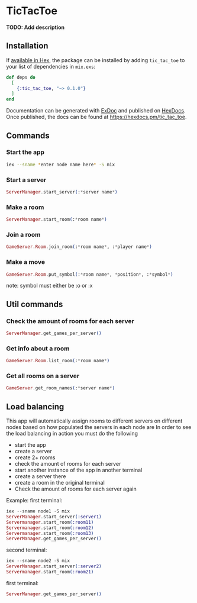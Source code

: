 # TicTacToe

**TODO: Add description**

## Installation

If [available in Hex](https://hex.pm/docs/publish), the package can be installed
by adding `tic_tac_toe` to your list of dependencies in `mix.exs`:

```elixir
def deps do
  [
    {:tic_tac_toe, "~> 0.1.0"}
  ]
end
```

Documentation can be generated with [ExDoc](https://github.com/elixir-lang/ex_doc)
and published on [HexDocs](https://hexdocs.pm). Once published, the docs can
be found at <https://hexdocs.pm/tic_tac_toe>.



## Commands

### Start the app

```bash
iex --sname *enter node name here* -S mix
```

### Start a server

```elixir
ServerManager.start_server(:*server name*)
```

### Make a room
  
```elixir
ServerManager.start_room(:*room name*)
```

### Join a room

```elixir
GameServer.Room.join_room(:*room name*, :*player name*)
```

### Make a move

```elixir
GameServer.Room.put_symbol(:*room name*, *position*, :*symbol*)
```
note: symbol must either be :o or :x
## Util commands

### Check the amount of rooms for each server

```elixir
ServerManager.get_games_per_server()
```

### Get info about a room

```elixir
GameServer.Room.list_room(:*room name*)
```

### Get all rooms on a server
```elixir
GameServer.get_room_names(:*server name*)
```

## Load balancing
This app will automatically assign rooms to different servers on different nodes based on how populated the servers in each node are
In order to see the load balancing in action you must do the following

- start the app
- create a server
- create 2+ rooms
- check the amount of rooms for each server
- start another instance of the app in another terminal
- create a server there
- create a room in the original terminal
- Check the amount of rooms for each server again

Example:
first terminal:
```elixir
iex --sname node1 -S mix
ServerManager.start_server(:server1)
Servermanager.start_room(:room11)
Servermanager.start_room(:room12)
Servermanager.start_room(:room13)
ServerManager.get_games_per_server()
```

second terminal:
```elixir
iex --sname node2 -S mix
ServerManager.start_server(:server2)
Servermanager.start_room(:room21)
```

first terminal:
```elixir
ServerManager.get_games_per_server()
```
